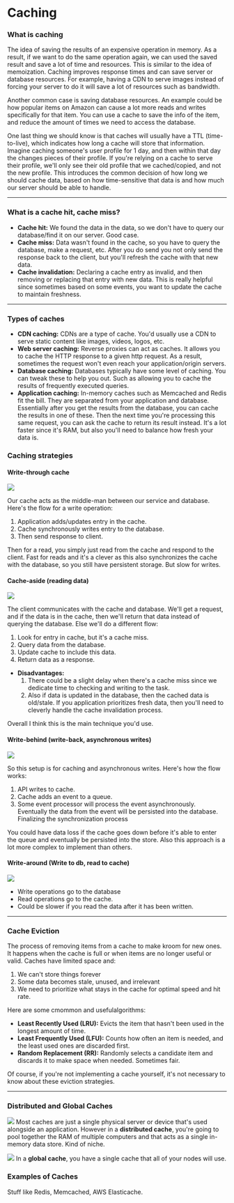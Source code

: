 # Caching


### What is caching
The idea of saving the results of an expensive operation in memory. As a result, if we want to do the same operation again, we can used the saved result and save a lot of time and resources. This is similar to the idea of memoization. Caching improves response times and can save server or database resources. For example, having a CDN to serve images instead of forcing your server to do it will save a lot of resources such as bandwidth. 

Another common case is saving database resources. An example could be how popular items on Amazon can cause a lot more reads and writes specifically for that item. You can use a cache to save the info of the item, and reduce the amount of times we need to access the database. 

One last thing we should know is that caches will usually have a TTL (time-to-live), which indicates how long a cache will store that information. Imagine caching someone's user profile for 1 day, and then within that day the changes pieces of their profile. If you're relying on a cache to serve their profile, we'll only see their old profile that we cached/copied, and not the new profile. This introduces the common decision of how long we should cache data, based on how time-sensitive that data is and how much our server should be able to handle. 

---
### What is a cache hit, cache miss?
- **Cache hit:** We found the data in the data, so we don't have to query our database/find it on our server. Good case. 
- **Cache miss:** Data wasn't found in the cache, so you have to query the database, make a request, etc. After you do send you not only send the response back to the client, but you'll refresh the cache with that new data. 
- **Cache invalidation:** Declaring a cache entry as invalid, and then removing or replacing that entry with new data. This is really helpful since sometimes based on some events, you want to update the cache to maintain freshness.

---
### Types of caches
- **CDN caching:** CDNs are a type of cache. You'd usually use a CDN to serve static content like images, videos, logos, etc.
- **Web server caching:** Reverse proxies can act as caches. It allows you to cache the HTTP response to a given http request. As a result, sometimes the request won't even reach your application/origin servers.
- **Database caching:** Databases typically have some level of caching. You can tweak these to help you out. Such as allowing you to cache the results of frequently executed queries.
- **Application caching:** In-memory caches such as Memcached and Redis fit the bill. They are separated from your application and database. Essentially after you get the results from the database, you can cache the results in one of these. Then the next time you're processing this same request, you can ask the cache to return its result instead. It's a lot faster since it's RAM, but also you'll need to balance how fresh your data is.

### Caching strategies

#### Write-through cache
![](https://github.com/donnemartin/system-design-primer/raw/master/images/0vBc0hN.png)

Our cache acts as the middle-man between our service and database. Here's the flow for a write operation: 
1. Application adds/updates entry in the cache.
2. Cache synchronously writes entry to the database.
3. Then send response to client.

Then for a read, you simply just read from the cache and respond to the client. Fast for reads and it's a clever as this also synchronizes the cache with the database, so you still have persistent storage. But slow for writes.

#### Cache-aside (reading data)
![](https://github.com/donnemartin/system-design-primer/raw/master/images/ONjORqk.png)

The client communicates with the cache and database. We'll get a request, and if the data is in the cache, then we'll return that data instead of querying the database. Else we'll do a different flow:
1. Look for entry in cache, but it's a cache miss.
2. Query data from the database.
3. Update cache to include this data.
4. Return data as a response.

- **Disadvantages:** 
  1. There could be a slight delay when there's a cache miss since we dedicate time to checking and writing to the task. 
  2. Also if data is updated in the database, then the cached data is old/stale. If you application prioritizes fresh data, then you'll need to cleverly handle the cache invalidation process.

Overall I think this is the main technique you'd use.


#### Write-behind (write-back, asynchronous writes)
![](https://github.com/donnemartin/system-design-primer/raw/master/images/rgSrvjG.png)

So this setup is for caching and asynchronous writes. Here's how the flow works:
1. API writes to cache.
2. Cache adds an event to a queue.
3. Some event processor will process the event asynchronously. Eventually the data from the event will be persisted into the database. Finalizing the synchronization process

You could have data loss if the cache goes down before it's able to enter the queue and eventually be persisted into the store. Also this approach is a lot more complex to implement than others.

#### Write-around (Write to db, read to cache)
![](https://raw.githubusercontent.com/karanpratapsingh/portfolio/master/public/static/courses/system-design/chapter-I/caching/write-around-cache.png)

- Write operations go to the database
- Read operations go to the cache.
- Could be slower if you read the data after it has been written.

---
### Cache Eviction
The process of removing items from a cache to make kroom for new ones. It happens when the cache is full or when items are no longer useful or valid. Caches have limited space and:
1. We can't store things forever
2. Some data becomes stale, unused, and irrelevant
3. We need to prioritize what stays in the cache for optimal speed and hit rate.

Here are some cmommon and usefulalgorithms:
- **Least Recently Used (LRU):** Evicts the item that hasn't been used in the longest amount of time.
- **Least Frequently Used (LFU):** Counts how often an item is needed, and the least used ones are discarded first.
- **Random Replacement (RR):** Randomly selects a candidate item and discards it to make space when needed. Sometimes fair.

Of course, if you're not implementing a cache yourself, it's not necessary to know about these eviction strategies.

---
### Distributed and Global Caches
![](https://raw.githubusercontent.com/karanpratapsingh/portfolio/master/public/static/courses/system-design/chapter-I/caching/distributed-cache.png)
Most caches are just a single physical server or device that's used alongside an application. However in a **distributed cache**, you're going to pool together the RAM of multiple computers and that acts as a single in-memory data store. Kind of niche.

![](https://raw.githubusercontent.com/karanpratapsingh/portfolio/master/public/static/courses/system-design/chapter-I/caching/global-cache.png)
In a **global cache**, you have a single cache that all of your nodes will use.

### Examples of Caches
Stuff like Redis, Memcached, AWS Elasticache.